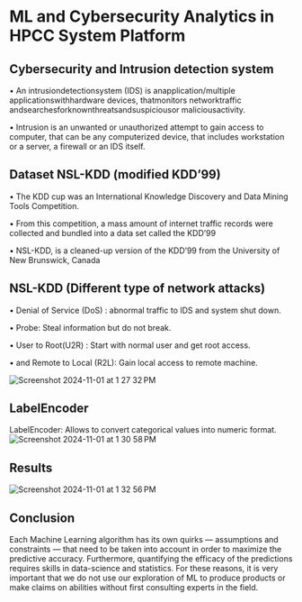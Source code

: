 # ML and Cybersecurity Analytics in HPCC System Platform

## Cybersecurity and Intrusion detection system

• An intrusiondetectionsystem (IDS) is anapplication/multiple applicationswithhardware devices, thatmonitors networktraffic andsearchesforknownthreatsandsuspiciousor maliciousactivity.

• Intrusion is an unwanted or unauthorized attempt to gain access to computer, that can be any computerized device, that includes workstation or a server, a firewall or an IDS itself.


## Dataset NSL-KDD (modified KDD’99)
• The KDD cup was an International Knowledge Discovery and Data Mining Tools Competition.

• From this competition, a mass amount of internet traffic records were collected and bundled into a data set called the KDD’99

• NSL-KDD, is a cleaned-up version of the KDD’99 from the University of New Brunswick, Canada

## NSL-KDD (Different type of network attacks)
• Denial of Service (DoS) : abnormal traffic to IDS and system shut down.

• Probe: Steal information but do not break.

• User to Root(U2R) : Start with normal user and get root access.

• and Remote to Local (R2L): Gain local access to remote machine.

![Screenshot 2024-11-01 at 1 27 32 PM](https://github.com/user-attachments/assets/d8191c83-028a-4e38-ad6a-b716f3d56801)


## LabelEncoder 
LabelEncoder: Allows to convert categorical values into numeric format.
![Screenshot 2024-11-01 at 1 30 58 PM](https://github.com/user-attachments/assets/a648e5fc-dfff-41b1-af18-181e87f07727)



## Results 
![Screenshot 2024-11-01 at 1 32 56 PM](https://github.com/user-attachments/assets/e2dae13f-6fef-48e5-8409-a85416b602da)

## Conclusion
Each Machine Learning algorithm has its own quirks — assumptions and constraints — that need to be taken into account in order to maximize the predictive accuracy. Furthermore, quantifying the efficacy of the predictions requires skills in data-science and statistics. For these reasons, it is very important that we do not use our exploration of ML to produce products or make claims on abilities without first consulting experts in the field.
